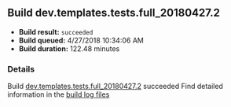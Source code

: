 ## Build dev.templates.tests.full_20180427.2
- **Build result:** `succeeded`
- **Build queued:** 4/27/2018 10:34:06 AM
- **Build duration:** 122.48 minutes
### Details
Build [dev.templates.tests.full_20180427.2](https://winappstudio.visualstudio.com/web/build.aspx?pcguid=a4ef43be-68ce-4195-a619-079b4d9834c2&builduri=vstfs%3a%2f%2f%2fBuild%2fBuild%2f25596) succeeded
Find detailed information in the [build log files](https://uwpctdiags.blob.core.windows.net/buildlogs/dev.templates.tests.full_20180427.2_logs.zip)
